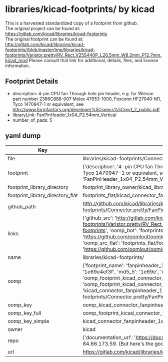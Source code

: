 # libraries/kicad-footprints/ by kicad  
This is a harvested standardized copy of a footprint from github.  
The original project can be found at:  
https://gitlab.com/kicad/libraries/kicad-footprints  
The original footprint can be found at:
http://gitlab.com/kicad/libraries/kicad-footprints//blob/master/tmp/libraries/kicad-footprints/Varistor.pretty/RV_Rect_V25S440P_L26.5mm_W8.2mm_P12.7mm.kicad_mod
Please consult that link for additional, details, files, and license information.  
## Footprint Details
* description: 4-pin CPU fan Through hole pin header, e.g. for Wieson part number 2366C888-007 Molex 47053-1000, Foxconn HF27040-M1, Tyco 1470947-1 or equivalent, see http://www.formfactors.org/developer%5Cspecs%5Crev1_2_public.pdf  
* libraryLink: FanPinHeader_1x04_P2.54mm_Vertical  
* number_of_pads: 5  
## yaml dump  
| Key | Value |  
| --- | --- |  
| file | libraries/kicad-footprints/Connector.pretty/FanPinHeader_1x04_P2.54mm_Vertical.kicad_mod |  
| footprint | {'description': '4-pin CPU fan Through hole pin header, e.g. for Wieson part number 2366C888-007 Molex 47053-1000, Foxconn HF27040-M1, Tyco 1470947-1 or equivalent, see http://www.formfactors.org/developer%5Cspecs%5Crev1_2_public.pdf', 'libraryLink': 'FanPinHeader_1x04_P2.54mm_Vertical', 'number_of_pads': 5} |  
| footprint_library_directory | footprint_library_owner/kicad_libraries/kicad-footprints/ |  
| footprint_library_directory_flat | footprints_flat/kicad_connector_fanpinheader_1x04_p2_54mm_vertical/working |  
| github_path | http://github.com/kicad/libraries/kicad-footprints//blob/master/tmp/libraries/kicad-footprints/Connector.pretty/FanPinHeader_1x04_P2.54mm_Vertical.kicad_mod |  
| links | {'github_src': 'http://gitlab.com/kicad/libraries/kicad-footprints//blob/master/tmp/libraries/kicad-footprints/Varistor.pretty/RV_Rect_V25S440P_L26.5mm_W8.2mm_P12.7mm.kicad_mod', 'github_src_repo': 'https://gitlab.com/kicad/libraries/kicad-footprints', 'oomp_bot': 'footprints/kicad_connector_fanpinheader_1x04_p2_54mm_vertical/working', 'oomp_bot_github': 'https://github.com/oomlout/oomlout_oomp_footprint_bot/tree/main/footprints/kicad_connector_fanpinheader_1x04_p2_54mm_vertical/working', 'oomp_src_flat': 'footprints_flat/footprints_flat/kicad_connector_fanpinheader_1x04_p2_54mm_vertical/working', 'oomp_src_flat_github': 'https://github.com/oomlout/oomlout_oomp_footprint_src/tree/main/footprints_flat/kicad_connector_fanpinheader_1x04_p2_54mm_vertical/working'} |  
| name | libraries/kicad-footprints/ |  
| oomp | {'footprint_name': 'fanpinheader_1x04_p2_54mm_vertical', 'library_name': 'connector', 'md5': '1e69e4ef3f741cd74d236997a88e36b4', 'md5_10': '1e69e4ef3f', 'md5_5': '1e69e', 'md5_6': '1e69e4', 'oomp_key': 'oomp_kicad_connector_fanpinheader_1x04_p2_54mm_vertical', 'oomp_key_extra': 'oomp_footprint_kicad_connector_fanpinheader_1x04_p2_54mm_vertical', 'oomp_key_full': 'oomp_footprint_kicad_connector_fanpinheader_1x04_p2_54mm_vertical_1e69e4', 'oomp_key_simple': 'kicad_connector_fanpinheader_1x04_p2_54mm_vertical', 'original_filename': 'libraries/kicad-footprints/Connector.pretty/FanPinHeader_1x04_P2.54mm_Vertical.kicad_mod', 'owner_name': 'kicad'} |  
| oomp_key | oomp_kicad_connector_fanpinheader_1x04_p2_54mm_vertical |  
| oomp_key_full | oomp_footprint_kicad_connector_fanpinheader_1x04_p2_54mm_vertical |  
| oomp_key_simple | kicad_connector_fanpinheader_1x04_p2_54mm_vertical |  
| owner | kicad |  
| repo | {'documentation_url': 'https://docs.github.com/rest/overview/resources-in-the-rest-api#rate-limiting', 'message': "API rate limit exceeded for 84.66.173.59. (But here's the good news: Authenticated requests get a higher rate limit. Check out the documentation for more details.)"} |  
| url | https://gitlab.com/kicad/libraries/kicad-footprints |  

